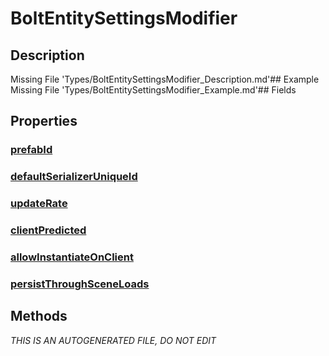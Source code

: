 # BoltEntitySettingsModifier
## Description
Missing File 'Types/BoltEntitySettingsModifier_Description.md'## Example
Missing File 'Types/BoltEntitySettingsModifier_Example.md'## Fields
## Properties
### [prefabId](BoltEntitySettingsModifier/P/prefabId.md)
### [defaultSerializerUniqueId](BoltEntitySettingsModifier/P/defaultSerializerUniqueId.md)
### [updateRate](BoltEntitySettingsModifier/P/updateRate.md)
### [clientPredicted](BoltEntitySettingsModifier/P/clientPredicted.md)
### [allowInstantiateOnClient](BoltEntitySettingsModifier/P/allowInstantiateOnClient.md)
### [persistThroughSceneLoads](BoltEntitySettingsModifier/P/persistThroughSceneLoads.md)
## Methods

*THIS IS AN AUTOGENERATED FILE, DO NOT EDIT*
